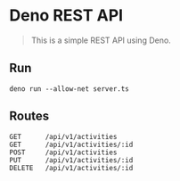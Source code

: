 # Deno REST API

> This is a simple REST API using Deno.

## Run

```
deno run --allow-net server.ts
```

## Routes

```
GET      /api/v1/activities
GET      /api/v1/activities/:id
POST     /api/v1/activities
PUT      /api/v1/activities/:id
DELETE   /api/v1/activities/:id
```